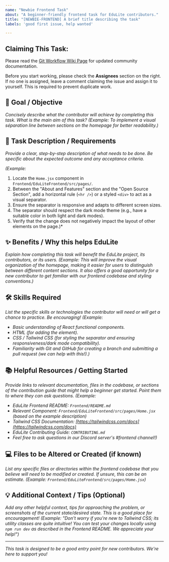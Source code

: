 ```yaml
---
name: "Newbie Frontend Task"
about: "A beginner-friendly frontend task for EduLite contributors."
title: "[NEWBIE-FRONTEND] A brief title describing the task"
labels: 'good first issue, help wanted'

---
```

## Claiming This Task:

Please read the [Git Workflow Wiki Page](https://github.com/ibrahim-sisar/EduLite/wiki/Development-Git-Workflow) for updated community documentation.

Before you start working, please check the **Assignees** section on the right. If no one is assigned, leave a comment claiming the issue and assign it to yourself. This is required to prevent duplicate work.

## **🎯 Goal / Objective**

*Concisely describe what the contributor will achieve by completing this task. What is the main aim of this task?*
*(Example: To implement a visual séparation line between sections on the homepage for better readability.)*

## **📝 Task Description / Requirements**

*Provide a clear, step-by-step description of what needs to be done. Be specific about the expected outcome and any acceptance criteria.*

*(Example:*

1. Locate the `Home.jsx` component in `Frontend/EduLiteFrontend/src/pages/`.
2. Between the "About and Features" section and the "Open Source Section", add a horizontal rule (`<hr />`) or a styled `<div>` to act as a visual separator.
3. Ensure the separator is responsive and adapts to different screen sizes.
4. The separator should respect the dark mode theme (e.g., have a suitable color in both light and dark modes).
5. Verify that the change does not negatively impact the layout of other elements on the page.)*

## **✨ Benefits / Why this helps EduLite**

*Explain how completing this task will benefit the EduLite project, its contributors, or its users.*
*(Example: This will improve the visual organization of the homepage, making it easier for users to distinguish between different content sections. It also offers a good opportunity for a new contributor to get familiar with our frontend codebase and styling conventions.)*

## **🛠️ Skills Required**

*List the specific skills or technologies the contributor will need or will get a chance to practice. Be encouraging!*
*(Example:*
* *Basic understanding of React functional components.*
* *HTML (for adding the element).*
* *CSS / Tailwind CSS (for styling the separator and ensuring responsiveness/dark mode compatibility).*
* *Familiarity with Git and GitHub for creating a branch and submitting a pull request (we can help with this!).)*

## **📚 Helpful Resources / Getting Started**

*Provide links to relevant documentation, files in the codebase, or sections of the contribution guide that might help a beginner get started. Point them to where they can ask questions.*
*(Example:*
* *EduLite Frontend README: `Frontend/README.md`*
* *Relevant Component: `Frontend/EduLiteFrontend/src/pages/Home.jsx` (based on the example description)*
* *Tailwind CSS Documentation: [https://tailwindcss.com/docs](https://tailwindcss.com/docs)*
* *EduLite Contributing Guide: `CONTRIBUTING.md`*
* *Feel free to ask questions in our Discord server's #frontend channel!)*

## **💻 Files to be Altered or Created (if known)**

*List any specific files or directories within the frontend codebase that you believe will need to be modified or created. If unsure, this can be an estimate.*
*(Example: `Frontend/EduLiteFrontend/src/pages/Home.jsx`)*

## **💡 Additional Context / Tips (Optional)**

*Add any other helpful context, tips for approaching the problem, or screenshots of the current state/desired state. This is a good place for encouragement!*
*(Example: "Don't worry if you're new to Tailwind CSS; its utility classes are quite intuitive! You can test your changes locally using `npm run dev` as described in the Frontend README. We appreciate your help!")*

---
*This task is designed to be a good entry point for new contributors. We're here to support you!*
